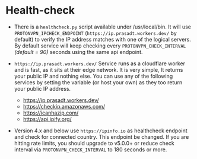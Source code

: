 # Health-check

- There is a `healthcheck.py` script available under /usr/local/bin. It will use `PROTONVPN_IPCHECK_ENDPOINT` (`https://ip.prasadt.workers.dev/` by default) to verify the IP address matches with one of the logical servers. By default service will keep checking every `PROTONVPN_CHECK_INTERVAL` _(default = 90)_ seconds using the same api endpoint.

- `https://ip.prasadt.workers.dev/` Service runs as a cloudflare worker and is fast, as it sits at their edge network. It is very simple, It returns your public IP and nothing else. You can use any of the following services by setting the variable (or host your own) as they too return your public IP address.
  * https://ip.prasadt.workers.dev/
  * https://checkip.amazonaws.com/
  * https://icanhazip.com/
  * https://api.ipify.org/

- Version 4.x and below use `https://ipinfo.io` as healthcheck endpoint and check for connected country. This endpoint be changed. If you are hitting rate limits, you should upgrade to v5.0.0+ or reduce check interval via `PROTONVPN_CHECK_INTERVAL` to 180 seconds or more.
